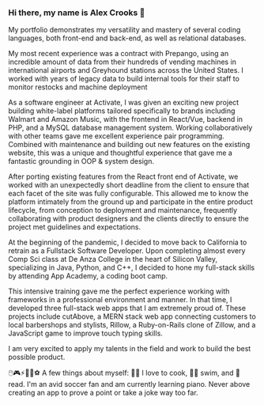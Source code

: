 ### Hi there, my name is Alex Crooks 👋

<!--
**acrks/acrks** is a ✨ _special_ ✨ repository because its `README.md` (this file) appears on your GitHub profile.

Here are some ideas to get you started:

- 🔭 I’m currently working on ...
- 🌱 I’m currently learning ...
- 👯 I’m looking to collaborate on ...
- 🤔 I’m looking for help with ...
- 💬 Ask me about ...
- 📫 How to reach me: ...
- 😄 Pronouns: ...
- ⚡ Fun fact: ...
-->

My portfolio demonstrates my versatility and mastery of several coding languages, both front-end and back-end, as well as relational databases.

My most recent experience was a contract with Prepango, using an incredible amount of data from their hundreds of vending machines in international airports and Greyhound stations across the United States. I worked with years of legacy data to build internal tools for their staff to monitor restocks and machine deployment

As a software engineer at Activate, I was given an exciting new project building white-label platforms tailored specifically to brands including Walmart and Amazon Music, with the frontend in React/Vue, backend in PHP, and a MySQL database management system. Working collaboratively with other teams gave me excellent experience pair programming. Combined with maintenance and building out new features on the existing website, this was a unique and thoughtful experience that gave me a fantastic grounding in OOP & system design.

After porting existing features from the React front end of Activate, we worked with an unexpectedly short deadline from the client to ensure that each facet of the site was fully configurable. This allowed me to know the platform intimately from the ground up and participate in the entire product lifecycle, from conception to deployment and maintenance, frequently collaborating with product designers and the clients directly to ensure the project met guidelines and expectations.

At the beginning of the pandemic, I decided to move back to California to retrain as a Fullstack Software Developer. Upon completing almost every Comp Sci class at De Anza College in the heart of Silicon Valley, specializing in Java, Python, and C++, I decided to hone my full-stack skills by attending App Academy, a coding boot camp. 

This intensive training gave me the perfect experience working with frameworks in a professional environment and manner. In that time, I developed three full-stack web apps that I am extremely proud of. These projects include cutAbove, a MERN stack web app connecting customers to local barbershops and stylists, Rillow, a Ruby-on-Rails clone of Zillow, and a JavaScript game to improve touch typing skills.

I am very excited to apply my talents in the field and work to build the best possible product.

🖱️🎮⚡🏀🏈⚽ A few things about myself: 
🧑‍🍳  I love to cook, 🏊‍♂️  swim, and 📖 read. I'm an avid soccer fan and am currently learning piano. Never above creating an app to prove a point or take a joke way too far.
